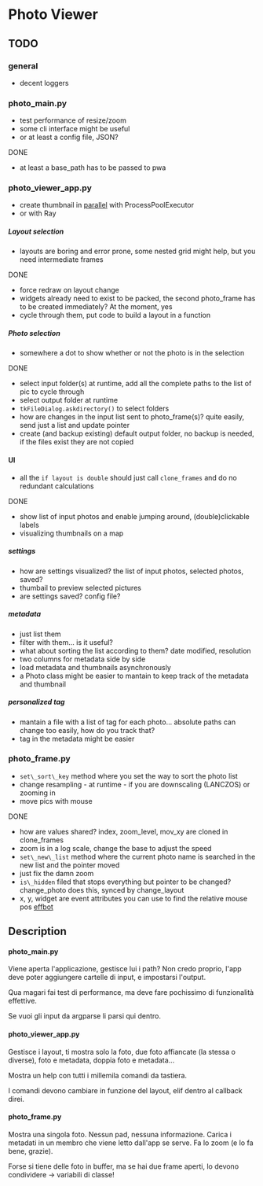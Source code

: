 # Photo Viewer

## TODO

### general
* decent loggers

### photo\_main.py
* test performance of resize/zoom
* some cli interface might be useful
* or at least a config file, JSON?

DONE

* at least a base\_path has to be passed to pwa

### photo\_viewer\_app.py

* create thumbnail in [parallel](www.toptal.com/python/beginners-guide-to-concurrency-and-parallelism-in-python) with ProcessPoolExecutor
* or with Ray

##### Layout selection
* layouts are boring and error prone, some nested grid might help, but you need intermediate frames

DONE

* force redraw on layout change
* widgets already need to exist to be packed, the second photo\_frame has to be created immediately? At the moment, yes
* cycle through them, put code to build a layout in a function

##### Photo selection
* somewhere a dot to show whether or not the photo is in the selection

DONE

* select input folder(s) at runtime, add all the complete paths to the list of pic to cycle through
* select output folder at runtime
* `tkFileDialog.askdirectory()` to select folders
* how are changes in the input list sent to photo\_frame(s)? quite easily, send just a list and update pointer
* create (and backup existing) default output folder, no backup is needed, if the files exist they are not copied

#### UI
* all the `if layout is double` should just call `clone_frames` and do no redundant calculations

DONE

* show list of input photos and enable jumping around, (double)clickable labels
* visualizing thumbnails on a map

##### settings
* how are settings visualized? the list of input photos, selected photos, saved?
* thumbail to preview selected pictures
* are settings saved? config file?

##### metadata
* just list them
* filter with them... is it useful?
* what about sorting the list according to them? date modified, resolution
* two columns for metadata side by side
* load metadata and thumbnails asynchronously
* a Photo class might be easier to mantain to keep track of the metadata and thumbnail

##### personalized tag
* mantain a file with a list of tag for each photo... absolute paths can change too easily, how do you track that?
* tag in the metadata might be easier

### photo\_frame.py
* `set\_sort\_key` method where you set the way to sort the photo list
* change resampling - at runtime - if you are downscaling (LANCZOS) or zooming in
* move pics with mouse

DONE

* how are values shared? index, zoom\_level, mov\_xy are cloned in clone\_frames
* zoom is in a log scale, change the base to adjust the speed
* `set\_new\_list` method where the current photo name is searched in the new list and the pointer moved
* just fix the damn zoom
* `is\_hidden` filed that stops everything but pointer to be changed? change\_photo does this, synced by change\_layout
* x, y, widget are event attributes you can use to find the relative mouse pos [effbot](https://effbot.org/tkinterbook/tkinter-events-and-bindings.htm)

## Description

#### photo\_main.py

Viene aperta l'applicazione, gestisce lui i path?
Non credo proprio, l'app deve poter aggiungere cartelle di input, e impostarsi l'output.

Qua magari fai test di performance, ma deve fare pochissimo di funzionalità effettive.

Se vuoi gli input da argparse li parsi qui dentro.

#### photo\_viewer\_app.py

Gestisce i layout, ti mostra solo la foto, due foto affiancate (la stessa o diverse), foto e metadata, doppia foto e metadata...

Mostra un help con tutti i millemila comandi da tastiera.

I comandi devono cambiare in funzione del layout, elif dentro al callback direi.

#### photo\_frame.py

Mostra una singola foto. Nessun pad, nessuna informazione. Carica i metadati in un membro che viene letto dall'app se serve. Fa lo zoom (e lo fa bene, grazie).

Forse si tiene delle foto in buffer, ma se hai due frame aperti, lo devono condividere -> variabili di classe!

